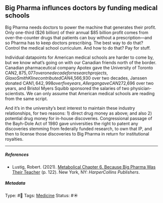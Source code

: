## Big Pharma influnces doctors by funding medical schools

Big Pharma needs doctors to power the machine that generates their profit. Only one-third ($26 billion) of their annual $85 billion profit comes from over-the-counter drugs that patients can buy without a prescription—and so Pharma has to keep doctors prescribing. The best way to do that? Control the medical school curriculum. And how to do that? Pay for stuff.

Individual datapoints for American medical schools are harder to come by, but we know what’s going on with our Canadian friends north of the border. Canadian pharmaceutical company Apotex gave the University of Toronto CAN$2,875,077 over one decade for research projects, GlaxoSmithKline contributed CAN$4,566,930 over two decades, Janssen donated CAN$1,642,998 over five years, Allergan gave CAN$272,696 over two years, and Bristol Myers Squibb sponsored the salaries of two physician-scientists. We can only assume that American medical schools are reading from the same script.

And it’s in the university’s best interest to maintain these industry relationships, for two reasons: 1) direct drug money as above; and also 2) potential drug money for in-house discoveries. Congressional passage of the Bayh-Dole Act of 1980 gave universities the right to patent any discoveries stemming from federally funded research, to own that IP, and then to license those discoveries to Big Pharma in return for institutional royalties.

---

##### References

* Lustig, Robert. (2021). [Metabolical Chapter 6. Because Big Pharma Was Their Teacher](Metabolical%20Chapter%206.%20Because%20Big%20Pharma%20Was%20Their%20Teacher.md) (p. 122). New York, NY: *HarperCollins Publishers*.

##### Metadata

Type: #🔴 
Tags: [Medicine](Medicine.md)
Status: #☀️ 
